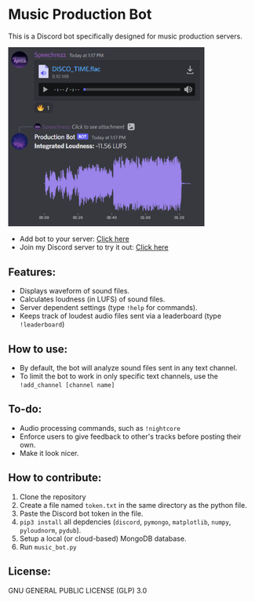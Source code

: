 # Music Production Bot
This is a Discord bot specifically designed for music production servers.

<img src="Resources/Example1.png" alt="drawing" width="400"/>

- Add bot to your server: [Click here](https://discord.com/api/oauth2/authorize?client_id=959708215627612162&permissions=274877918272&scope=bot)
- Join my Discord server to try it out: [Click here](https://discord.gg/M9Ze7cCZrv)

## Features:
- Displays waveform of sound files.
- Calculates loudness (in LUFS) of sound files.
- Server dependent settings (type `!help` for commands).
- Keeps track of loudest audio files sent via a leaderboard (type `!leaderboard`)

## How to use:
- By default, the bot will analyze sound files sent in any text channel. 
- To limit the bot to work in only specific text channels, use the `!add_channel [channel name]`

## To-do:
- Audio processing commands, such as `!nightcore`
- Enforce users to give feedback to other's tracks before posting their own.
- Make it look nicer.

## How to contribute:
1. Clone the repository
2. Create a file named `token.txt` in the same directory as the python file.
3. Paste the Discord bot token in the file.
4. `pip3 install` all depdencies (`discord`, `pymongo`, `matplotlib`, `numpy`, `pyloudnorm`, `pydub`).
5. Setup a local (or cloud-based) MongoDB database.
6. Run `music_bot.py`

## License:
GNU GENERAL PUBLIC LICENSE (GLP) 3.0